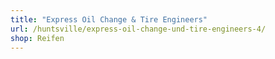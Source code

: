 ```yaml
---
title: "Express Oil Change & Tire Engineers"
url: /huntsville/express-oil-change-und-tire-engineers-4/
shop: Reifen
---
```


